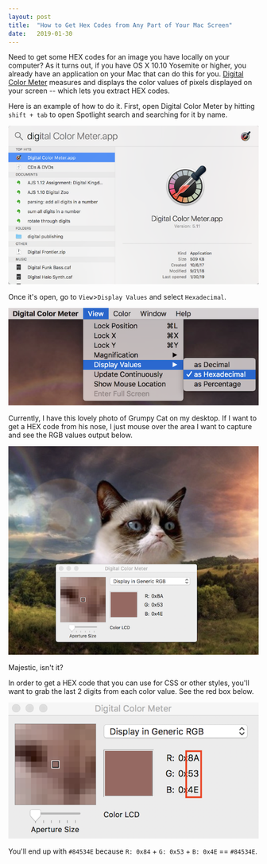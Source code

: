 ```yaml
---
layout: post
title:  "How to Get Hex Codes from Any Part of Your Mac Screen"
date:   2019-01-30
---
```

Need to get some HEX codes for an image you have locally on your computer? As it turns out, if you have OS X 10.10 Yosemite or higher, you already have an application on your Mac that can do this for you. [Digital Color Meter](https://support.apple.com/guide/digital-color-meter/welcome/mac) measures and displays the color values of pixels displayed on your screen -- which lets you extract HEX codes.

Here is an example of how to do it. First, open Digital Color Meter by hitting `shift + tab` to open Spotlight search and searching for it by name.

![My helpful screenshot](/img/posts/digitalcolormeter1.png)


Once it's open, go to `View`>`Display Values` and select `Hexadecimal`.

![My helpful screenshot](/img/posts/digitalcolormeter2.png)

Currently, I have this lovely photo of Grumpy Cat on my desktop. If I want to get a HEX code from his nose, I just mouse over the area I want to capture and see the RGB values output below.

![My helpful screenshot](/img/posts/digitalcolormeter3.png)

Majestic, isn't it?

In order to get a HEX code that you can use for CSS or other styles, you'll want to grab the last 2 digits from each color value. See the red box below.

![My helpful screenshot](/img/posts/digitalcolormeter4.png)

You'll end up with `#84534E` because `R: 0x84` + `G: 0x53` + `B: 0x4E`  == `#84534E`.
